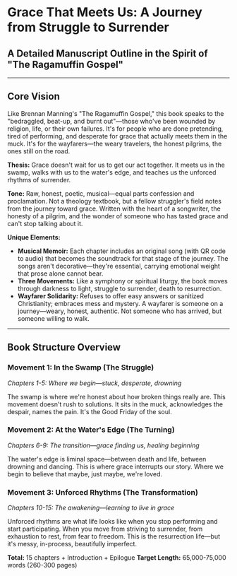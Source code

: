 # Grace That Meets Us: A Journey from Struggle to Surrender

## A Detailed Manuscript Outline in the Spirit of "The Ragamuffin Gospel"

---

## Core Vision

Like Brennan Manning's "The Ragamuffin Gospel," this book speaks to the "bedraggled, beat-up, and burnt out"—those who've been wounded by religion, life, or their own failures. It's for people who are done pretending, tired of performing, and desperate for grace that actually meets them in the muck. It's for the wayfarers—the weary travelers, the honest pilgrims, the ones still on the road.

**Thesis:** Grace doesn't wait for us to get our act together. It meets us in the swamp, walks with us to the water's edge, and teaches us the unforced rhythms of surrender.

**Tone:** Raw, honest, poetic, musical—equal parts confession and proclamation. Not a theology textbook, but a fellow struggler's field notes from the journey toward grace. Written with the heart of a songwriter, the honesty of a pilgrim, and the wonder of someone who has tasted grace and can't stop talking about it.

**Unique Elements:**
- **Musical Memoir:** Each chapter includes an original song (with QR code to audio) that becomes the soundtrack for that stage of the journey. The songs aren't decorative—they're essential, carrying emotional weight that prose alone cannot bear.
- **Three Movements:** Like a symphony or spiritual liturgy, the book moves through darkness to light, struggle to surrender, death to resurrection.
- **Wayfarer Solidarity:** Refuses to offer easy answers or sanitized Christianity; embraces mess and mystery. A wayfarer is someone on a journey—weary, honest, authentic. Not someone who has arrived, but someone willing to walk.

---

## Book Structure Overview

### Movement 1: In the Swamp (The Struggle)
*Chapters 1-5: Where we begin—stuck, desperate, drowning*

The swamp is where we're honest about how broken things really are. This movement doesn't rush to solutions. It sits in the muck, acknowledges the despair, names the pain. It's the Good Friday of the soul.

### Movement 2: At the Water's Edge (The Turning)
*Chapters 6-9: The transition—grace finding us, healing beginning*

The water's edge is liminal space—between death and life, between drowning and dancing. This is where grace interrupts our story. Where we begin to believe that maybe, just maybe, we're loved.

### Movement 3: Unforced Rhythms (The Transformation)
*Chapters 10-15: The awakening—learning to live in grace*

Unforced rhythms are what life looks like when you stop performing and start participating. When you move from striving to surrender, from exhaustion to rest, from fear to freedom. This is the resurrection life—but it's messy, in-process, beautifully imperfect.

**Total:** 15 chapters + Introduction + Epilogue
**Target Length:** 65,000-75,000 words (260-300 pages)
